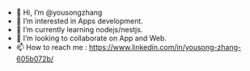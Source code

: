 - 👋 Hi, I’m @yousongzhang
- 👀 I’m interested in Apps development. 
- 🌱 I’m currently learning nodejs/nestjs. 
- 💞️ I’m looking to collaborate on App and Web. 
- 📫 How to reach me : https://www.linkedin.com/in/yousong-zhang-605b072b/

<!---
yousongzhang/yousongzhang is a ✨ special ✨ repository because its `README.md` (this file) appears on your GitHub profile.
You can click the Preview link to take a look at your changes.
--->

